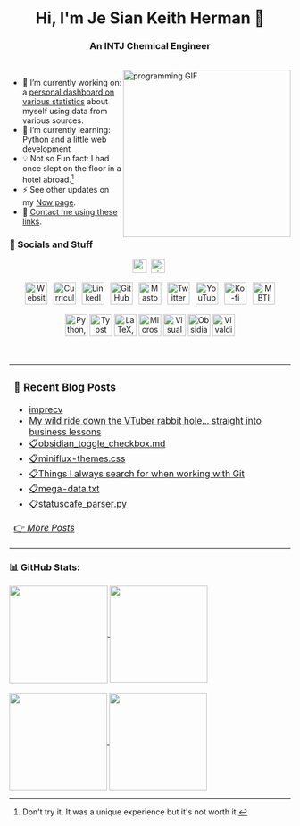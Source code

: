 <h1 align="center">Hi, I'm Je Sian Keith Herman 👋</h1>
<h3 align="center">An INTJ Chemical Engineer</h3><br>
<img align="right" src="https://github.com/jskherman/jskherman/assets/68434444/6d0eeb9f-cf5f-407b-8e2f-da0c2ffc79a3" alt="programming GIF" height=300 />

- 🔭  I’m currently working on: a [personal dashboard on various statistics](https://howis.jskherman.com) about myself using data from various sources.<br>
- 🌱  I’m currently learning: Python and a little web development<br>
- 💡  Not so Fun fact: I had once slept on the floor in a hotel abroad.[^1]<br>
- ⚡  See other updates on my [Now page](https://www.jskherman.com/now).<br>
- 📧  [Contact me using these links](https://www.jskherman.com/#socials).

[^1]: Don't try it. It was a unique experience but it's not worth it.

### 💬 Socials and Stuff

<div align="center">

<a href="https://www.jskherman.com" target="_blank"><img src="https://img.shields.io/website?down_message=offline&style=for-the-badge&up_message=online&url=https%3A%2F%2Fwww.jskherman.com" height="25" alt="website" /></a>&nbsp;
<a href="https://github.com/jskherman"><img src="https://komarev.com/ghpvc/?username=jskherman&style=for-the-badge&label=PROFILE+VIEWS" height="25" alt="views count" /></a>&nbsp;
<!--- <a href="https://paypal.me/jskherman" target="_blank"><img src="https://img.shields.io/badge/PayPal-00457C?style=for-the-badge&logo=paypal&logoColor=white" height="25" alt="paypal" /></a>&nbsp; --->


[<img src='https://cdn.simpleicons.org/googlechrome' alt='Website' height='40'>](https://www.jskherman.com)&ensp;
[<img src='https://cdn.simpleicons.org/adobeacrobatreader' alt='Curriculum Vitae ' height='40'>](https://go.jskherman.com/cv)&ensp;
[<img src='https://cdn.simpleicons.org/linkedin' alt='LinkedIn' height='40'>](https://www.linkedin.com/in/jskherman/)&ensp;
[<img src='https://cdn.simpleicons.org/github/_/fff' alt='GitHub' height='40'>](https://github.com/jskherman)&ensp;
[<img src='https://cdn.simpleicons.org/mastodon' alt='Mastodon' height='40'>](https://mathstodon.xyz/@jskherman)&ensp;
[<img src='https://skillicons.dev/icons?i=twitter' alt='Twitter' height='40'>](https://twitter.com/jskherman)&ensp;
[<img src='https://cdn.simpleicons.org/youtube' alt='YouTube' height='40'>](https://youtube.com/watch?v=dQw4w9WgXcQ)&ensp;
[<img src='https://cdn.simpleicons.org/kofi' alt='Ko-fi' height='40'>](https://ko-fi.com/jskherman)&ensp;
[<img src='https://cdn.simpleicons.org/aboutdotme/_/fff' alt='MBTI' height='40'>](https://www.16personalities.com/profiles/672b5e6d1fea7)

<!---
<a href="https://linkedin.com/in/jskherman" target="_blank"><img src="https://skillicons.dev/icons?i=linkedin&style=flat" alt="linkedin" /></a>
<a href="https://mathstodon.xyz/@jskherman" target="_blank"><img src="https://skillicons.dev/icons?i=mastodon" alt="Mastodon" /></a>
<a href="https://twitter.com/jskherman" target="_blank"><img src="https://skillicons.dev/icons?i=twitter" alt="twitter" /></a>
<a href="https://github.com/jskherman" target="_blank"><img src="https://skillicons.dev/icons?i=github" alt="github" /></a>
--->

</div>

<p align="center">
    <img src="https://skillicons.dev/icons?i=py,html,css" alt='Python, HTML5, CSS3' height='40' />
    <a href="https://typst.app/universe/package/imprecv"><img src='https://cdn.simpleicons.org/typst' alt='Typst' height='40'></a>
    <img src="https://skillicons.dev/icons?i=latex,matlab,octave" alt='LaTeX, MATLAB, GNU Octave' height='40' />
    <!--- <img src='https://cdn.jsdelivr.net/npm/simple-icons@v12/icons/microsoftexcel.svg' alt='Microsoft Excel' height='40'> --->
    <img src="https://go-skill-icons.vercel.app/api/icons?i=excel,git,docker" alt='Microsoft Excel, Git, Docker' height='40' />
    <img src="https://go-skill-icons.vercel.app/api/icons?i=vscode,windows" alt='Visual Studio Code, Microsoft Windows' height='40' />
    <a href="https://notes.jskherman.com"><img src='https://cdn.simpleicons.org/obsidian' alt='Obsidian' height='40'></a>
    <img src='https://cdn.simpleicons.org/vivaldi' alt='Vivaldi Browser' height='40'>
</p>
<br>

<table><tr><td valign="top" width="55%">

### 📝 Recent Blog Posts

<!-- BLOG-POST-LIST:START -->
- [imprecv](https://www.jskherman.com/projects/imprecv/)
- [My wild ride down the VTuber rabbit hole... straight into business lessons](https://www.jskherman.com/blog/learning-business-through-vtubers/)
- [📋obsidian_toggle_checkbox.md](https://www.jskherman.com/gists/obsidian-toggle-checkbox/)
- [📋miniflux-themes.css](https://www.jskherman.com/gists/miniflux-themes-css/)
- [📋Things I always search for when working with Git](https://www.jskherman.com/gists/git-faqs/)
- [📋mega-data.txt](https://www.jskherman.com/gists/mega-data-txt/)
- [📋statuscafe_parser.py](https://www.jskherman.com/gists/statuscafe-parser-py/)
<!-- BLOG-POST-LIST:END -->

[👉 *More Posts*](https://www.jskherman.com/)

</td>

<!-- <td valign="top" width="45%">

### 💡 Another Section

</td> -->
</tr></table>

<!-- ### ✍️ Random Quote -->
<!-- ![](https://quotes-github-readme.vercel.app/api?type=horizontal&theme=dark) -->

### 📊 GitHub Stats:

<!-- ![](https://github-readme-stats-blond-chi.vercel.app/api?username=jskherman&theme=chartreuse-dark&hide_border=false&include_all_commits=true&count_private=true)<br/> -->

<a href="https://github.com/jskherman">
  <img height='176px' align='center' src='https://github-readme-stats-blond-chi.vercel.app/api?username=jskherman&rank_icon=github&theme=merko&hide_border=true&show_icons=true' />
</a>
<a href="https://jskherman.com">
  <img height='175px' align="center" src='https://github-readme-stats-blond-chi.vercel.app/api/top-langs/?username=jskherman&theme=merko&hide_border=true&card_width=320&layout=compact' />
</a>
<br><br>
<a href="https://howis.jskherman.com">
  <img height='175px' align="center" src='https://github-readme-streak-stats.herokuapp.com/?user=jskherman&theme=merko&hide_border=true' />
</a>
<a href="https://mathstodon.xyz/@jskherman">
  <img height='175px' align="center" src='http://github-profile-summary-cards.vercel.app/api/cards/productive-time?username=jskherman&theme=github_dark&utcOffset=8' />
</a>
